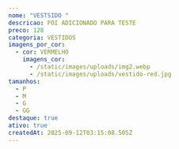 ```yaml
---
nome: "VESTSIDO "
descricao: FOI ADICIONADO PARA TESTE
preco: 128
categoria: VESTIDOS
imagens_por_cor:
  - cor: VERMELHO
    imagens_cor:
      - /static/images/uploads/img2.webp
      - /static/images/uploads/vestido-red.jpg
tamanhos:
  - P
  - M
  - G
  - GG
destaque: true
ativo: true
createdAt: 2025-09-12T03:15:08.505Z
---
```


